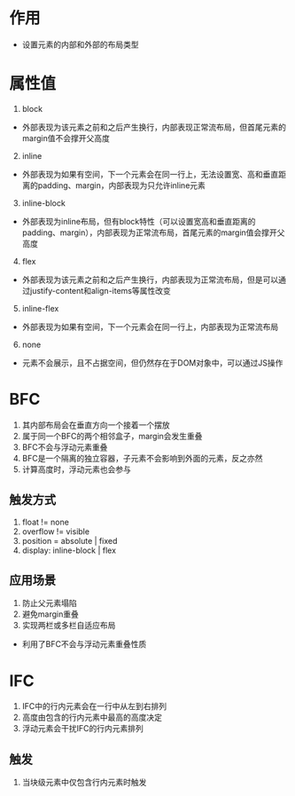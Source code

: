 # 作用
- 设置元素的内部和外部的布局类型

# 属性值
1. block
  - 外部表现为该元素之前和之后产生换行，内部表现正常流布局，但首尾元素的margin值不会撑开父高度
2. inline
  - 外部表现为如果有空间，下一个元素会在同一行上，无法设置宽、高和垂直距离的padding、margin，内部表现为只允许inline元素
3. inline-block
  - 外部表现为inline布局，但有block特性（可以设置宽高和垂直距离的padding、margin），内部表现为正常流布局，首尾元素的margin值会撑开父高度
4. flex
  - 外部表现为该元素之前和之后产生换行，内部表现为正常流布局，但是可以通过justify-content和align-items等属性改变
5. inline-flex
  - 外部表现为如果有空间，下一个元素会在同一行上，内部表现为正常流布局
6. none
  - 元素不会展示，且不占据空间，但仍然存在于DOM对象中，可以通过JS操作

# BFC
1. 其内部布局会在垂直方向一个接着一个摆放
2. 属于同一个BFC的两个相邻盒子，margin会发生重叠
3. BFC不会与浮动元素重叠
4. BFC是一个隔离的独立容器，子元素不会影响到外面的元素，反之亦然
5. 计算高度时，浮动元素也会参与

## 触发方式
1. float != none
2. overflow != visible
3. position = absolute | fixed
4. display: inline-block | flex

## 应用场景
1. 防止父元素塌陷
2. 避免margin重叠
3. 实现两栏或多栏自适应布局
  - 利用了BFC不会与浮动元素重叠性质

# IFC
1. IFC中的行内元素会在一行中从左到右排列
2. 高度由包含的行内元素中最高的高度决定
3. 浮动元素会干扰IFC的行内元素排列

## 触发
1. 当块级元素中仅包含行内元素时触发